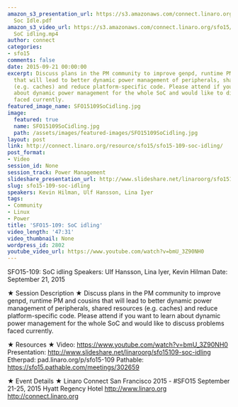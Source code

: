 ```yaml
---
amazon_s3_presentation_url: https://s3.amazonaws.com/connect.linaro.org/sfo15/Presentations/09-21-Monday/SFO15-109-
  Soc Idle.pdf
amazon_s3_video_url: https://s3.amazonaws.com/connect.linaro.org/sfo15/Videos/09-21-Monday/SFO15-109
  SoC idling.mp4
author: connect
categories:
- sfo15
comments: false
date: 2015-09-21 00:00:00
excerpt: Discuss plans in the PM community to improve genpd, runtime PM and cousins
  that will lead to better dynamic power management of peripherals, shared resources
  (e.g. caches) and reduce platform-specific code. Please attend if you want to learn
  about dynamic power management for the whole SoC and would like to discuss problems
  faced currently.
featured_image_name: SFO15109SoCidling.jpg
image:
  featured: true
  name: SFO15109SoCidling.jpg
  path: /assets/images/featured-images/SFO15109SoCidling.jpg
layout: post
link: http://connect.linaro.org/resource/sfo15/sfo15-109-soc-idling/
post_format:
- Video
session_id: None
session_track: Power Management
slideshare_presentation_url: http://www.slideshare.net/linaroorg/sfo15109-soc-idling
slug: sfo15-109-soc-idling
speakers: Kevin Hilman, Ulf Hansson, Lina Iyer
tags:
- Community
- Linux
- Power
title: 'SFO15-109: SoC idling'
video_length: '47:31'
video_thumbnail: None
wordpress_id: 2802
youtube_video_url: https://www.youtube.com/watch?v=bmU_3Z90NH0
---
```


SFO15-109: SoC idling
Speakers:  Ulf Hansson, Lina Iyer, Kevin Hilman
Date: September 21, 2015

★ Session Description ★
Discuss plans in the PM community to improve genpd, runtime PM and cousins that will lead to better dynamic power management of peripherals, shared resources (e.g. caches) and reduce platform-specific code. Please attend if you want to learn about dynamic power management for the whole SoC and would like to discuss problems faced currently.

★ Resources ★ 
Video: https://www.youtube.com/watch?v=bmU_3Z90NH0
Presentation:  http://www.slideshare.net/linaroorg/sfo15109-soc-idling
Etherpad: pad.linaro.org/p/sfo15-109
Pathable: https://sfo15.pathable.com/meetings/302659      

★ Event Details ★ 
Linaro Connect San Francisco 2015 - #SFO15 
September 21-25, 2015 
Hyatt Regency Hotel 
http://www.linaro.org
http://connect.linaro.org